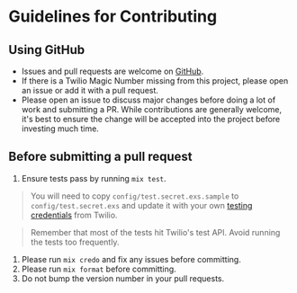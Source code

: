 # Guidelines for Contributing

## Using GitHub

- Issues and pull requests are welcome on [GitHub](https://github.com/scottswezey/twilio_magic_values).
- If there is a Twilio Magic Number missing from this project, please open an issue or add it with a pull request.
- Please open an issue to discuss major changes before doing a lot of work and submitting a PR. While contributions are generally welcome, it's best to ensure the change will be accepted into the project before investing much time.

## Before submitting a pull request

1. Ensure tests pass by running `mix test`.

> You will need to copy `config/test.secret.exs.sample` to `config/test.secret.exs` and update it with your own [testing credentials](https://www.twilio.com/console/account/settings) from Twilio.

> Remember that most of the tests hit Twilio's test API. Avoid running the tests too frequently.

1. Please run `mix credo` and fix any issues before committing.
1. Please run `mix format` before committing.
1. Do not bump the version number in your pull requests.

